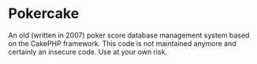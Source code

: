 # Pokercake

An old (written in 2007) poker score database  management system based on the CakePHP framework.
This code is not maintained anymore and certainly an insecure code.
Use at your own risk.
